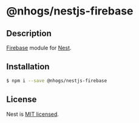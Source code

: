 # @nhogs/nestjs-firebase

## Description

[Firebase](https://firebase.google.com/) module for [Nest](https://github.com/nestjs/nest).

## Installation

```bash
$ npm i --save @nhogs/nestjs-firebase
```

## License

Nest is [MIT licensed](LICENSE).
